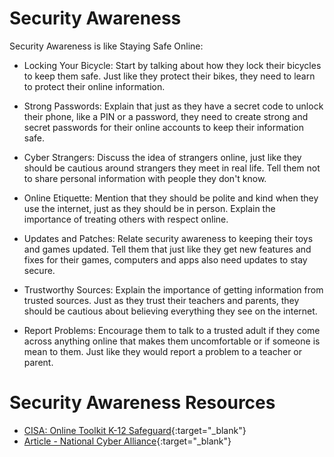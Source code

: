 # Security Awareness

Security Awareness is like Staying Safe Online:

- Locking Your Bicycle: Start by talking about how they lock their bicycles to keep them safe. Just like they protect their bikes, they need to learn to protect their online information.

- Strong Passwords: Explain that just as they have a secret code to unlock their phone, like a PIN or a password, they need to create strong and secret passwords for their online accounts to keep their information safe.

- Cyber Strangers: Discuss the idea of strangers online, just like they should be cautious around strangers they meet in real life. Tell them not to share personal information with people they don't know.

- Online Etiquette: Mention that they should be polite and kind when they use the internet, just as they should be in person. Explain the importance of treating others with respect online.

- Updates and Patches: Relate security awareness to keeping their toys and games updated. Tell them that just like they get new features and fixes for their games, computers and apps also need updates to stay secure.

- Trustworthy Sources: Explain the importance of getting information from trusted sources. Just as they trust their teachers and parents, they should be cautious about believing everything they see on the internet.

- Report Problems: Encourage them to talk to a trusted adult if they come across anything online that makes them uncomfortable or if someone is mean to them. Just like they would report a problem to a teacher or parent.

# Security Awareness Resources
- [CISA: Online Toolkit K-12 Safeguard](https://www.cisa.gov/online-toolkit-partnering-safeguard-k-12-organizations-cybersecurity-threats){:target="_blank"}
- [Article - National Cyber Alliance](https://staysafeonline.org/resources/k-12-cybersecurity-keep-kids-secure-from-kindergarten-to-graduation/){:target="_blank"}
